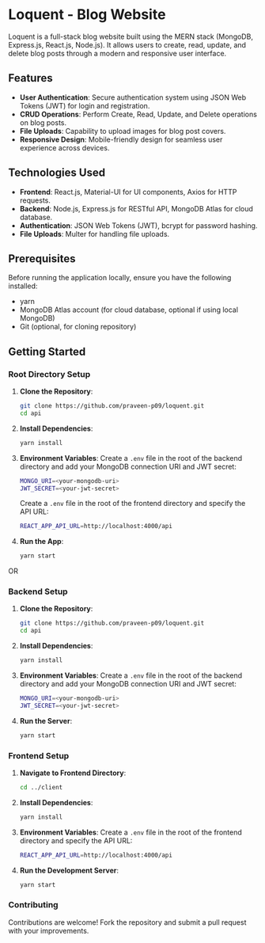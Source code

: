 # Loquent - Blog Website

Loquent is a full-stack blog website built using the MERN stack (MongoDB, Express.js, React.js, Node.js). It allows users to create, read, update, and delete blog posts through a modern and responsive user interface.

## Features

- **User Authentication**: Secure authentication system using JSON Web Tokens (JWT) for login and registration.
- **CRUD Operations**: Perform Create, Read, Update, and Delete operations on blog posts.
- **File Uploads**: Capability to upload images for blog post covers.
- **Responsive Design**: Mobile-friendly design for seamless user experience across devices.

## Technologies Used

- **Frontend**: React.js, Material-UI for UI components, Axios for HTTP requests.
- **Backend**: Node.js, Express.js for RESTful API, MongoDB Atlas for cloud database.
- **Authentication**: JSON Web Tokens (JWT), bcrypt for password hashing.
- **File Uploads**: Multer for handling file uploads.

## Prerequisites

Before running the application locally, ensure you have the following installed:

- yarn
- MongoDB Atlas account (for cloud database, optional if using local MongoDB)
- Git (optional, for cloning repository)

## Getting Started

### Root Directory Setup

1. **Clone the Repository**:
   ```bash
   git clone https://github.com/praveen-p09/loquent.git
   cd api
   ```

2. **Install Dependencies**:
   ```bash
   yarn install
   ```
3. **Environment Variables**:
   Create a `.env` file in the root of the backend directory and add your MongoDB connection URI and JWT secret:
   ```bash
   MONGO_URI=<your-mongodb-uri>
   JWT_SECRET=<your-jwt-secret>
   ```
   Create a `.env` file in the root of the frontend directory and specify the API URL:
   ```bash
   REACT_APP_API_URL=http://localhost:4000/api
   ```
4. **Run the App**:
   ```bash
   yarn start
   ```

OR

### Backend Setup

1. **Clone the Repository**:
   ```bash
   git clone https://github.com/praveen-p09/loquent.git
   cd api
   ```

2. **Install Dependencies**:
   ```bash
   yarn install
   ```
3. **Environment Variables**:
   Create a `.env` file in the root of the backend directory and add your MongoDB connection URI and JWT secret:
   ```bash
   MONGO_URI=<your-mongodb-uri>
   JWT_SECRET=<your-jwt-secret>
   ```
4. **Run the Server**:
   ```bash
   yarn start
   ```

### Frontend Setup

1. **Navigate to Frontend Directory**:
   ```bash
   cd ../client
   ```
2. **Install Dependencies**:
   ```bash
   yarn install
   ```
3. **Environment Variables**:
   Create a `.env` file in the root of the frontend directory and specify the API URL:
   ```bash
   REACT_APP_API_URL=http://localhost:4000/api
   ```
4. **Run the Development Server**:
   ```bash
   yarn start
   ```

### Contributing

Contributions are welcome! Fork the repository and submit a pull request with your improvements.
